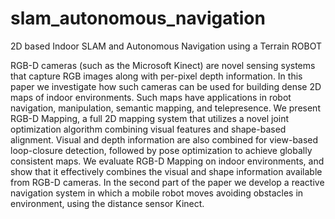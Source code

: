 # slam_autonomous_navigation
2D based Indoor SLAM and Autonomous Navigation using a Terrain ROBOT

RGB-D cameras (such as the Microsoft Kinect)
are novel sensing systems that capture RGB images along with
per-pixel depth information. In this paper we investigate how
such cameras can be used for building dense 2D maps of indoor
environments. Such maps have applications in robot navigation,
manipulation, semantic mapping, and telepresence. We present
RGB-D Mapping, a full 2D mapping system that utilizes a
novel joint optimization algorithm combining visual features
and shape-based alignment. Visual and depth information are
also combined for view-based loop-closure detection, followed
by pose optimization to achieve globally consistent maps. We
evaluate RGB-D Mapping on indoor environments, and show
that it effectively combines the visual and shape information
available from RGB-D cameras.
In the second part of the paper we develop a reactive navigation
system in which a mobile robot moves avoiding obstacles in
environment, using the distance sensor Kinect.
